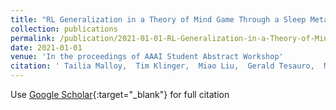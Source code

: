 ```yaml
---
title: "RL Generalization in a Theory of Mind Game Through a Sleep Metaphor (Student Abstract)"
collection: publications
permalink: /publication/2021-01-01-RL-Generalization-in-a-Theory-of-Mind-Game-Through-a-Sleep-Metaphor-Student-Abstract
date: 2021-01-01
venue: 'In the proceedings of AAAI Student Abstract Workshop'
citation: ' Tailia Malloy,  Tim Klinger,  Miao Liu,  Gerald Tesauro,  Matthew Riemer,  Chris Sims, &quot;RL Generalization in a Theory of Mind Game Through a Sleep Metaphor (Student Abstract).&quot; In the proceedings of AAAI Student Abstract Workshop, 2021.'
---
```

Use [Google Scholar](https://scholar.google.com/scholar?q=RL+Generalization+in+a+Theory+of+Mind+Game+Through+a+Sleep+Metaphor+(Student+Abstract)){:target="_blank"} for full citation